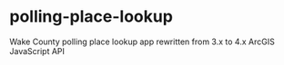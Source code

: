 # polling-place-lookup
Wake County polling place lookup app rewritten from 3.x to 4.x ArcGIS JavaScript API
